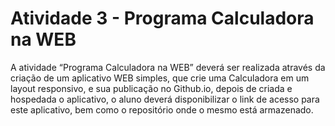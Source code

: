 # Atividade 3 - Programa Calculadora na WEB

A atividade “Programa Calculadora na WEB” deverá ser realizada através da criação de um aplicativo WEB simples, que crie uma Calculadora em um layout responsivo, e sua publicação no Github.io, depois de criada e hospedada o aplicativo, o aluno deverá disponibilizar o link de acesso para este aplicativo, bem como o repositório onde o mesmo está armazenado. 

